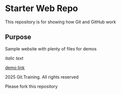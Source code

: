 # Starter Web Repo

This repository is for showing how Git and GitHub work

## Purpose

Sample website with plenty of files for demos

_italic text_

[demo link](https://www.google.com)

2025 Git.Training. All rights reserved

Please fork this repository